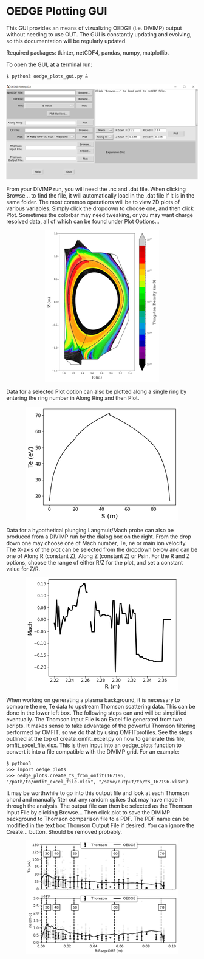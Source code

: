 # OEDGE Plotting GUI
This GUI provides an means of vizualizing OEDGE (i.e. DIVIMP) output without needing to use OUT. The GUI is constantly updating and evolving, so this documentation will be regularly updated.

Required packages: tkinter, netCDF4, pandas, numpy, matplotlib.

To open the GUI, at a terminal run:
```
$ python3 oedge_plots_gui.py &
```
![gui_example](oedge_gui.png)

From your DIVIMP run, you will need the .nc and .dat file. When clicking Browse... to find the file, it will automatically load in the .dat file if it is in the same folder. The most common operations will be to view 2D plots of various variables. Simply click the dropdown to choose one, and then click Plot. Sometimes the colorbar may need tweaking, or you may want charge resolved data, all of which can be found under Plot Options...

<p align="center">
  <img src="gui_example_imp.png" width="300" height="400">
</p>

Data for a selected Plot option can also be plotted along a single ring by entering the ring number in Along Ring and then Plot.

<p align="center">
  <img src="along_ring.png" width="400" height="300">
</p>

Data for a hypothetical plunging Langmuir/Mach probe can also be produced from a DIVIMP run by the dialog box on the right. From the drop down one may choose one of Mach number, Te, ne or main ion velocity. The X-axis of the plot can be selected from the dropdown below and can be one of Along R (constant Z), Along Z (constant Z) or Psin. For the R and Z options, choose the range of either R/Z for the plot, and set a constant value for Z/R. 

<p align="center">
  <img src="fake_mach.png" width="400" height="300" align="center">
</p>

When working on generating a plasma background, it is necessary to compare the ne, Te data to upstream Thomson scattering data. This can be done in the lower left box. The following steps can and will be simplified eventually. The Thomson Input File is an Excel file generated from two scripts. It makes sense to take advantage of the powerful Thomson filtering performed by OMFIT, so we do that by using OMFITprofiles. See the steps outlined at the top of create_omfit_excel.py on how to generate this file, omfit_excel_file.xlsx. This is then input into an oedge_plots function to convert it into a file compatible with the DIVIMP grid. For an example:

```
$ python3
>>> import oedge_plots
>>> oedge_plots.create_ts_from_omfit(167196, "/path/to/omfit_excel_file.xlsx", "/save/output/to/ts_167196.xlsx")
```

It may be worthwhile to go into this output file and look at each Thomson chord and manually fiter out any random spikes that may have made it through the analysis. The output file can then be selected as the Thomson Input File by clicking Browse... Then click plot to save the DIVIMP background to Thomson comparison file to a PDF. The PDF name can be modified in the text box Thomson Output File if desired. You can ignore the Create... button. Should be removed probably.

<p align="center">
  <img src="ts_compare.png" width="400" height="300" align="center">
</p>
